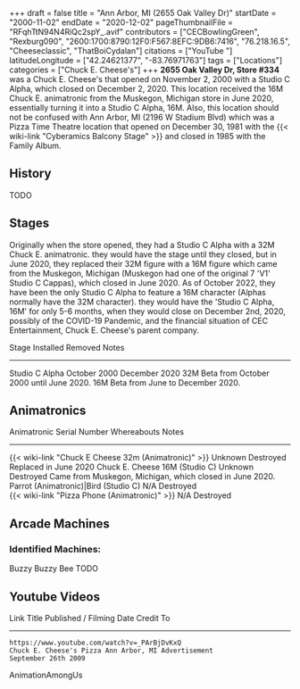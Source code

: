 +++
draft = false
title = "Ann Arbor, MI (2655 Oak Valley Dr)"
startDate = "2000-11-02"
endDate = "2020-12-02"
pageThumbnailFile = "RFqhTtN94N4RiQc2spY_.avif"
contributors = ["CECBowlingGreen", "Rexburg090", "2600:1700:8790:12F0:F567:8EFC:9DB6:7416", "76.218.16.5", "Cheeseclassic", "ThatBoiCydalan"]
citations = ["YouTube "]
latitudeLongitude = ["42.24621377", "-83.76971763"]
tags = ["Locations"]
categories = ["Chuck E. Cheese's"]
+++
**2655 Oak Valley Dr, Store #334** was a Chuck E. Cheese's that opened on November 2, 2000 with a Studio C Alpha, which closed on December 2, 2020.
This location received the 16M Chuck E. animatronic from the Muskegon, Michigan store in June 2020, essentially turning it into a Studio C Alpha, 16M.
Also, this location should not be confused with Ann Arbor, MI (2196 W Stadium Blvd) which was a Pizza Time Theatre location that opened on December 30, 1981 with the {{< wiki-link "Cyberamics Balcony Stage" >}} and closed in 1985 with the Family Album.

## History

TODO

## Stages

Originally when the store opened, they had a Studio C Alpha with a 32M Chuck E. animatronic. they would have the stage until they closed, but in June 2020, they replaced their 32M figure with a 16M figure which came from the Muskegon, Michigan (Muskegon had one of the original 7 'V1' Studio C Cappas), which closed in June 2020. As of October 2022, they have been the only Studio C Alpha to feature a 16M character (Alphas normally have the 32M character). they would have the 'Studio C Alpha, 16M' for only 5-6 months, when they would close on December 2nd, 2020, possibly of the COVID-19 Pandemic, and the financial situation of CEC Entertainment, Chuck E. Cheese's parent company.

  Stage            Installed      Removed         Notes
  ---------------- -------------- --------------- ----------------------------------------------------------------------------------
  Studio C Alpha   October 2000   December 2020   32M Beta from October 2000 until June 2020. 16M Beta from June to December 2020.
                                                  

## Animatronics

  Animatronic                                                Serial Number   Whereabouts   Notes
  ---------------------------------------------------------- --------------- ------------- ----------------------------------------------------------
  {{< wiki-link "Chuck E Cheese 32m (Animatronic)" >}}   Unknown         Destroyed     Replaced in June 2020
  Chuck E. Cheese 16M (Studio C)                             Unknown         Destroyed     Came from Muskegon, Michigan, which closed in June 2020.
  Parrot (Animatronic)|Bird (Studio C)                      N/A             Destroyed     
  {{< wiki-link "Pizza Phone (Animatronic)" >}}          N/A             Destroyed     

## Arcade Machines

### Identified Machines:

Buzzy Buzzy Bee
TODO

## Youtube Videos



  Link   Title   Published / Filming Date   Credit To
  ------ ------- -------------------------- -----------
    https://www.youtube.com/watch?v=_PArBjDvKxQ
    Chuck E. Cheese's Pizza Ann Arbor, MI Advertisement
    September 26th 2009
   AnimationAmongUs
     
                                     
                                            
                                            
